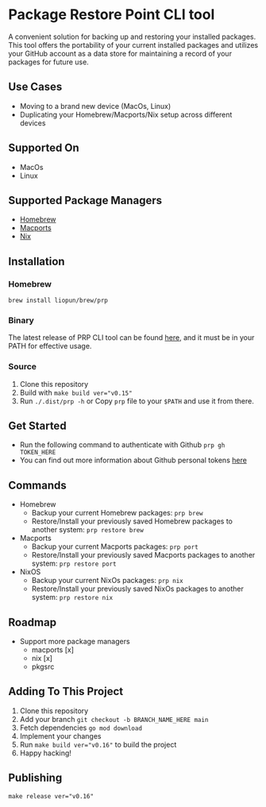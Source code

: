# Package Restore Point CLI tool
A convenient solution for backing up and restoring your installed packages. This tool offers the portability of your current installed packages and utilizes your GitHub account as a data store for maintaining a record of your packages for future use.

## Use Cases
- Moving to a brand new device (MacOs, Linux)
- Duplicating your Homebrew/Macports/Nix setup across different devices

## Supported On
- MacOs
- Linux

## Supported Package Managers
- [Homebrew](https://brew.sh/)
- [Macports](https://www.macports.org/)
- [Nix](https://nixos.wiki/wiki/Main_Page)

## Installation
### Homebrew
`brew install liopun/brew/prp`

### Binary
The latest release of PRP CLI tool can be found [here](https://github.com/Liopun/prp/releases), and it must be in your PATH for effective usage.

### Source
1. Clone this repository
2. Build with `make build ver="v0.15"`
3. Run `./.dist/prp -h` or Copy `prp` file to your `$PATH` and use it from there.

## Get Started
- Run the following command to authenticate with Github `prp gh TOKEN_HERE`
- You can find out more information about Github personal tokens [here](https://docs.github.com/en/authentication/keeping-your-account-and-data-secure/creating-a-personal-access-token)

## Commands
- Homebrew
    - Backup your current Homebrew packages: `prp brew`
    - Restore/Install your previously saved Homebrew packages to another system: `prp restore brew`
- Macports
    - Backup your current Macports packages: `prp port`
    - Restore/Install your previously saved Macports packages to another system: `prp restore port`
- NixOS
    - Backup your current NixOs packages: `prp nix`
    - Restore/Install your previously saved NixOs packages to another system: `prp restore nix`

## Roadmap
- Support more package managers
    - macports [x]
    - nix [x]
    - pkgsrc

## Adding To This Project
1. Clone this repository
2. Add your branch `git checkout -b BRANCH_NAME_HERE main`
3. Fetch dependencies `go mod download`
4. Implement your changes
5. Run `make build ver="v0.16"` to build the project
6. Happy hacking!

## Publishing
`make release ver="v0.16"`
